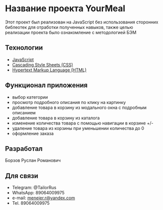# Название проекта YourMeal
Этот проект был реализован на JavaScript без использования сторонних библеотек для отработки полученных навыков,
также целью реализации проекта было ознакомление с методологией БЭМ

## Технологии
- [JavaScript](https://learn.javascript.ru/)
- [Cascading Style Sheets (CSS)](https://developer.mozilla.org/ru/docs/Web/CSS)
- [Hypertext Markup Language (HTML)](https://developer.mozilla.org/ru/docs/Learn/Getting_started_with_the_web/HTML_basics)


## Функционал приложения
- выбор категории 
- просмотр подробного описания по клику на картинку
- добавление товара в корзину из модального окна с подробным описанием
- добавление товара в корзину из каталога
- изменение количества товара с помощью навигации в корзине +/-
- удаление товара из корзины при уменьшении количества до 0
- оформление заказа

## Разработал
Борзов Руслан Романович 


## Для связи
- Telegram: @TailorRus
- WhatsApp: 89064009975
- e-mail: menejer.r@yandex.com
- Tel. 89064009975
